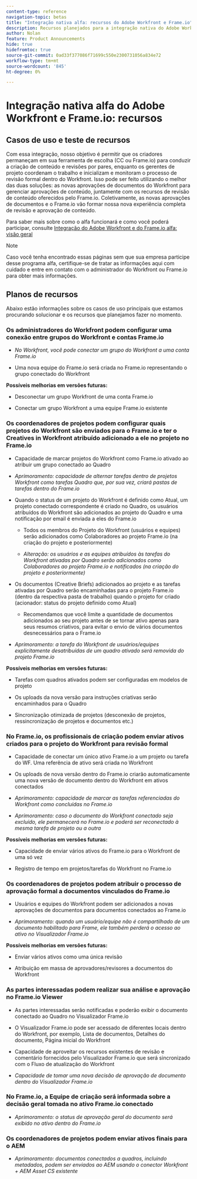 ```yaml
---
content-type: reference
navigation-topic: betas
title: "Integração nativa alfa: recursos do Adobe Workfront e Frame.io"
description: Recursos planejados para a integração nativa do Adobe Workfront e Frame.io alpha
author: Nolan
feature: Product Announcements
hide: true
hidefromtoc: true
source-git-commit: 0ad33f377086f71699c550e2300731056a834e72
workflow-type: tm+mt
source-wordcount: '845'
ht-degree: 0%

---
```



# Integração nativa alfa do Adobe Workfront e Frame.io: recursos

## Casos de uso e teste de recursos

Com essa integração, nosso objetivo é permitir que os criadores permaneçam em sua ferramenta de escolha (CC ou Frame.io) para conduzir a criação de conteúdo e revisões por pares, enquanto os gerentes de projeto coordenam o trabalho e inicializam e monitoram o processo de revisão formal dentro do Workfront. Isso pode ser feito utilizando o melhor das duas soluções: as novas aprovações de documentos do Workfront para gerenciar aprovações de conteúdo, juntamente com os recursos de revisão de conteúdo oferecidos pelo Frame.io. Coletivamente, as novas aprovações de documentos e o Frame.io vão formar nossa nova experiência completa de revisão e aprovação de conteúdo. 

Para saber mais sobre como o alfa funcionará e como você poderá participar, consulte [Integração do Adobe Workfront e do Frame.io alfa: visão geral](/help/quicksilver/product-announcements/betas/frame-io-wf-integration-alpha/frame-io-wf-integration-alpha-overview.md)


>[!NOTE]
>
>Caso você tenha encontrado essas páginas sem que sua empresa participe desse programa alfa, certifique-se de tratar as informações aqui com cuidado e entre em contato com o administrador do Workfront ou Frame.io para obter mais informações.

<!--Initial setup and basic test scenario 

As part of the alpha program, we've provisioned a new test Frame.io account for you and connected it to a new group "Frame.io alpha testing" in your existing Workfront Preview or Sandbox environment. To test the delivered functionality please log in to your Workfront Preview or Sandbox instance and  perform the following steps: 

Coordinators: Within Workfront, create a project with the "Frame.io alpha testing" group assigned as project group 

Coordinators: Within Workfront, assign your creatives to the project or Frame enabled tasks and change the project status to "Current" 

Creatives: Check your emails for an invite to the newly created Frame.io project 

Creatives: Click on the "Join project" button within the invitation email to join the Frame.io project, review the creative brief within the project and start your content creation within your CC tool of choice 

Creatives: Upload your created assets to Frame.io and add them to the linked Workfront project (or assigned Frame enabled tasks)  

Coordinators: Within Workfront, see the linked Frame.io assets in your project and assign reviewers / approvers (new document approvals: More help on this feature) 

Stakeholders: Withing Workfront, view your approval request in Workfront Home or Document Details and review the Frame connected document in the Frame.io Viewer. Leave a comment feedback 

Coordinators: Within Workfront, view the stakeholder created comments within the Updates section of the Frame.io connected document in Workfront 

Stakeholders: Make a decision from within the Frame.io Viewer 

Creatives: Within Frame.io, notice the overall approval decision made for your assets 

Creatives: Within Frame.io, Apply the requested changes by adding the updated version to the version stack of the connected asset 

Coordinators: Within Workfront, assign approvers / reviewers to the new version upload and monitor the progress until it reaches sign-off-->

## Planos de recursos

Abaixo estão informações sobre os casos de uso principais que estamos procurando solucionar e os recursos que planejamos fazer no momento. <!--, along with documentation to get you started testing.-->


### Os administradores do Workfront podem configurar uma conexão entre grupos do Workfront e contas Frame.io

* _No Workfront, você pode conectar um grupo do Workfront a uma conta Frame.io_

* Uma nova equipe do Frame.io será criada no Frame.io representando o grupo conectado do Workfront

**Possíveis melhorias em versões futuras:**

* Desconectar um grupo Workfront de uma conta Frame.io

* Conectar um grupo Workfront a uma equipe Frame.io existente

### Os coordenadores de projetos podem configurar quais projetos do Workfront são enviados para o Frame.io e ter o Creatives in Workfront atribuído adicionado a ele no projeto no Frame.io

* Capacidade de marcar projetos do Workfront como Frame.io ativado ao atribuir um grupo conectado ao Quadro

* _Aprimoramento: capacidade de alternar tarefas dentro de projetos Workfront como tarefas Quadro que, por sua vez, criará pastas de tarefas dentro do Frame.io_

* Quando o status de um projeto do Workfront é definido como Atual, um projeto conectado correspondente é criado no Quadro, os usuários atribuídos do Workfront são adicionados ao projeto do Quadro e uma notificação por email é enviada a eles do Frame.io

   * Todos os membros do Projeto do Workfront (usuários e equipes) serão adicionados como Colaboradores ao projeto Frame.io (na criação do projeto e posteriormente)

   * _Alteração: os usuários e as equipes atribuídos às tarefas do Workfront ativadas por Quadro serão adicionados como Colaboradores ao projeto Frame.io e notificados (na criação do projeto e posteriormente)_

* Os documentos (Creative Briefs) adicionados ao projeto e as tarefas ativadas por Quadro serão encaminhadas para o projeto Frame.io (dentro da respectiva pasta de trabalho) quando o projeto for criado (acionador: status do projeto definido como Atual)

   * Recomendamos que você limite a quantidade de documentos adicionados ao seu projeto antes de se tornar ativo apenas para seus resumos criativos, para evitar o envio de vários documentos desnecessários para o Frame.io

* _Aprimoramento: a tarefa do Workfront de usuários/equipes explicitamente desatribuídas de um quadro ativado será removida do projeto Frame.io_

**Possíveis melhorias em versões futuras:**

* Tarefas com quadros ativados podem ser configuradas em modelos de projeto

* Os uploads da nova versão para instruções criativas serão encaminhados para o Quadro

* Sincronização otimizada de projetos (desconexão de projetos, ressincronização de projetos e documentos etc.)

### No Frame.io, os profissionais de criação podem enviar ativos criados para o projeto do Workfront para revisão formal

* Capacidade de conectar um único ativo Frame.io a um projeto ou tarefa do WF. Uma referência de ativo será criada no Workfront

* Os uploads de nova versão dentro do Frame.io criarão automaticamente uma nova versão de documento dentro do Workfront em ativos conectados

* _Aprimoramento: capacidade de marcar as tarefas referenciadas do Workfront como concluídas no Frame.io_

* _Aprimoramento: caso o documento do Workfront conectado seja excluído, ele permanecerá no Frame.io e poderá ser reconectado à mesma tarefa de projeto ou a outra_

**Possíveis melhorias em versões futuras:**

* Capacidade de enviar vários ativos do Frame.io para o Workfront de uma só vez

* Registro de tempo em projetos/tarefas do Workfront no Frame.io

### Os coordenadores de projetos podem atribuir o processo de aprovação formal a documentos vinculados do Frame.io

* Usuários e equipes do Workfront podem ser adicionados a novas aprovações de documentos para documentos conectados ao Frame.io

* _Aprimoramento: quando um usuário/equipe não é compartilhado de um documento habilitado para Frame, ele também perderá o acesso ao ativo no Visualizador Frame.io_

**Possíveis melhorias em versões futuras:**

* Enviar vários ativos como uma única revisão

* Atribuição em massa de aprovadores/revisores a documentos do Workfront

### As partes interessadas podem realizar sua análise e aprovação no Frame.io Viewer

* As partes interessadas serão notificadas e poderão exibir o documento conectado ao Quadro no Visualizador Frame.io

* O Visualizador Frame.io pode ser acessado de diferentes locais dentro do Workfront, por exemplo, Lista de documentos, Detalhes do documento, Página inicial do Workfront

* Capacidade de aproveitar os recursos existentes de revisão e comentário fornecidos pelo Visualizador Frame.io que será sincronizado com o Fluxo de atualização do Workfront

* _Capacidade de tomar uma nova decisão de aprovação de documento dentro do Visualizador Frame.io_

### No Frame.io, a Equipe de criação será informada sobre a decisão geral tomada no ativo Frame.io conectado

* _Aprimoramento: o status de aprovação geral do documento será exibido no ativo dentro do Frame.io_

### Os coordenadores de projetos podem enviar ativos finais para o AEM

* _Aprimoramento: documentos conectados a quadros, incluindo metadados, podem ser enviados ao AEM usando o conector Workfront + AEM Asset CS existente_